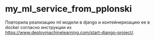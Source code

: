 # my_ml_service_from_pplonski


Повторила реализацию ml модели в django и контейнеризацию ее в docker согласно инструкции из https://www.deploymachinelearning.com/start-django-project/.
